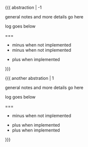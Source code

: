 {{{ abstraction | -1

general notes and more details go here

log goes below

===

- minus when not implemented
- minus when not implemented

+ plus when implemented


}}}

{{{ another abstration | 1

general notes and more details go here

log goes below

===

- minus when not implemented

+ plus when implemented
+ plus when implemented


}}}